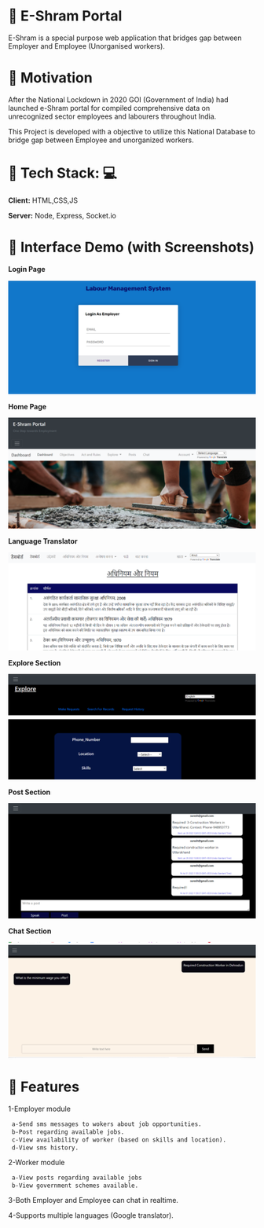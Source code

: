# 📌 E-Shram Portal 


E-Shram is a special purpose  web application  that bridges gap between Employer and Employee (Unorganised workers). 



# 📌 Motivation
After the National Lockdown in 2020 GOI (Government of India) had launched 
e-Shram portal for compiled comprehensive data on unrecognized sector employees and labourers throughout India.

This Project is developed with a objective to utilize this National Database  to bridge  gap between Employee and unorganized workers.

# 📌 Tech Stack: 💻

**Client:** HTML,CSS,JS

**Server:** Node, Express, Socket.io

# 📌  Interface Demo (with Screenshots)

**Login Page**

![Employee data](images/lb0.png?raw=true )

**Home Page**

![Employee data](images/lb1.png?raw=true )

**Language Translator**

![Employee data](images/lb2.png?raw=true )

**Explore Section**

![Employee data](images/lb3.png?raw=true )

**Post Section**

![Employee data](images/lb4.png?raw=true )

**Chat Section**

![Employee data](images/lb5.png?raw=true )
# 📌 Features 

1-Employer module

     a-Send sms messages to wokers about job opportunities.
     b-Post regarding available jobs.
     c-View availability of worker (based on skills and location).
     d-View sms history.
       
2-Worker module
   
     a-View posts regarding available jobs
     b-View government schemes available.

3-Both Employer and Employee can chat in realtime.

4-Supports multiple languages (Google translator).
